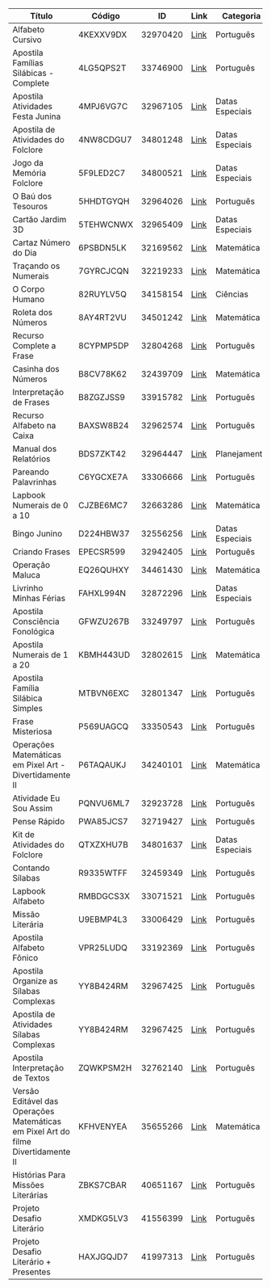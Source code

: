 | Título | Código | ID | Link | Categoria |
|--------|---------|----|-------|------------|
| Alfabeto Cursivo | 4KEXXV9DX | 32970420 | [Link](https://drive.google.com/drive/folders/1yDps5Mse-wT6sttpK88BFDM3Z7cOAtii?usp=drive_link) | Português |
| Apostila Famílias Silábicas - Complete | 4LG5QPS2T | 33746900 | [Link](https://drive.google.com/drive/folders/1xBhge6IaliOHvFD8XAiKH5tscdzT17BN?usp=sharing) | Português |
| Apostila Atividades Festa Junina | 4MPJ6VG7C | 32967105 | [Link](https://drive.google.com/drive/folders/1TSJFqP7vjBHtEdLE1oU2COGiTcc4cV_n?usp=drive_link) | Datas Especiais |
| Apostila de Atividades do Folclore | 4NW8CDGU7 | 34801248 | [Link](https://drive.google.com/drive/folders/1WGEua-gjlhhrqJUBKyWcL10W-F0H3gSv?usp=sharing) | Datas Especiais |
| Jogo da Memória Folclore | 5F9LED2C7 | 34800521 | [Link](https://drive.google.com/drive/folders/1revUnS7zx7fiaHXX7QpH170dCP5DFpCz?usp=sharing) | Datas Especiais |
| O Baú dos Tesouros | 5HHDTGYQH | 32964026 | [Link](https://drive.google.com/drive/folders/1G3L9-E4nwoOQwGT1LESgs_tEBeZextdr?usp=drive_link) | Português |
| Cartão Jardim 3D | 5TEHWCNWX | 32965409 | [Link](https://drive.google.com/drive/folders/1utn_sOplnq3N_rC12wrUi-grEfKItGLE?usp=drive_link) | Datas Especiais |
| Cartaz Número do Dia | 6PSBDN5LK | 32169562 | [Link](https://drive.google.com/drive/folders/1jsfM-TJeFfVCtsLmftm6dN_OfNo876E_?usp=drive_link) | Matemática |
| Traçando os Numerais | 7GYRCJCQN | 32219233 | [Link](https://drive.google.com/drive/folders/1_QzYjwDmDh9KKO0eBXz9nCo-j27gJTvx?usp=drive_link) | Matemática |
| O Corpo Humano | 82RUYLV5Q | 34158154 | [Link](https://drive.google.com/drive/folders/1q60BaidxON7zF9UaOBxp_R-_u1ukJeP3?usp=sharing) | Ciências |
| Roleta dos Números | 8AY4RT2VU | 34501242 | [Link](https://drive.google.com/drive/folders/1unBfpY3_2RfPIPMDwr3X_aKpEU4oSt2P?usp=sharing) | Matemática |
| Recurso Complete a Frase | 8CYPMP5DP | 32804268 | [Link](https://drive.google.com/drive/folders/1eu_QACe9DV6peOW5yzWQMzLNlHxzY0hD?usp=drive_link) | Português |
| Casinha dos Números | B8CV78K62 | 32439709 | [Link](https://drive.google.com/drive/folders/1ficc6wuzR19alvTrcuf5PRIAK-Pr5q3A?usp=drive_link) | Matemática |
| Interpretação de Frases | B8ZGZJSS9 | 33915782 | [Link](https://drive.google.com/drive/folders/16E8nDgnXydFKqIpYhFiSuFgT7Vq9Ebyt?usp=sharing) | Português |
| Recurso Alfabeto na Caixa | BAXSW8B24 | 32962574 | [Link](https://drive.google.com/drive/folders/1cX3z28VVdLfgkA1XBXWlxTQEq2-P4IMu?usp=drive_link) | Português |
| Manual dos Relatórios | BDS7ZKT42 | 32964447 | [Link](https://drive.google.com/drive/folders/1T1WoIqNL-kn4e12WRGHGWa6PE25xzURY?usp=drive_link) | Planejamento |
| Pareando Palavrinhas | C6YGCXE7A | 33306666 | [Link](https://drive.google.com/drive/folders/1xt86d4n-5zzlvfWL36liLkBqeRWmp0Yf?usp=drive_link) | Português |
| Lapbook Numerais de 0 a 10 | CJZBE6MC7 | 32663286 | [Link](https://drive.google.com/drive/folders/16KpjOU_LEYgC1N55msGXD7Lr0YsAarkD?usp=sharing) | Matemática |
| Bingo Junino | D224HBW37 | 32556256 | [Link](https://drive.google.com/drive/folders/1YKDgxZqrnpc-9caaNfrpcIjt3GK31wKl?usp=drive_link) | Datas Especiais |
| Criando Frases | EPECSR599 | 32942405 | [Link](https://drive.google.com/drive/folders/1sulAY8Q3kudJwdenAB7orYWPQeCPsrw7?usp=drive_link) | Português |
| Operação Maluca | EQ26QUHXY | 34461430 | [Link](https://drive.google.com/drive/folders/1ZChoTVZ8Ahmha90BPtsKsm1GidQeUYKx?usp=sharing) | Matemática |
| Livrinho Minhas Férias | FAHXL994N | 32872296 | [Link](https://drive.google.com/drive/folders/1Z60UP5VfdW9Hqu2MICly5Kp7hfOLd3gS?usp=drive_link) | Datas Especiais |
| Apostila Consciência Fonológica | GFWZU267B | 33249797 | [Link](https://drive.google.com/drive/folders/1ooDMMR3Grc1YGP94wXtFe-A8t8AnpZ0D?usp=drive_link) | Português |
| Apostila Numerais de 1 a 20 | KBMH443UD | 32802615 | [Link](https://drive.google.com/drive/folders/121b7wvm7Eu1otkB2t7GcF0DRcJFJLHdt?usp=drive_link) | Matemática |
| Apostila Família Silábica Simples | MTBVN6EXC | 32801347 | [Link](https://drive.google.com/drive/folders/1FoStkq3zbPjDsnuzUDaR1PqPG_IRSbjO?usp=drive_link) | Português |
| Frase Misteriosa | P569UAGCQ | 33350543 | [Link](https://drive.google.com/drive/folders/1ER_RcIT4JorablBvvcZVOFW1ssL5fiXE?usp=drive_link) | Português |
| Operações Matemáticas em Pixel Art - Divertidamente II | P6TAQAUKJ | 34240101 | [Link](https://drive.google.com/drive/folders/1m8XEa4dsz3hIwkQsVVxGx8oMh3kul_Bu?usp=sharing) | Matemática |
| Atividade Eu Sou Assim | PQNVU6ML7 | 32923728 | [Link](https://drive.google.com/drive/folders/1N190nIfWnln4DgXl76UZJzppkIniKQab?usp=drive_link) | Português |
| Pense Rápido | PWA85JCS7 | 32719427 | [Link](https://drive.google.com/drive/folders/160QNpt3uAm-XaTO9fVIT8XCugOd2cmnb?usp=drive_link) | Português |
| Kit de Atividades do Folclore | QTXZXHU7B | 34801637 | [Link](https://drive.google.com/drive/folders/1oKcDX1wXo7kUUW4iaD65jcESHwOVSKVh?usp=sharing) | Datas Especiais |
| Contando Sílabas | R9335WTFF | 32459349 | [Link](https://drive.google.com/drive/folders/1uKk2XwpnURkXH-yzLz9Ieti7XdbfMprW?usp=drive_link) | Português |
| Lapbook Alfabeto | RMBDGCS3X | 33071521 | [Link](https://drive.google.com/drive/folders/1NQp5-nxOEYMgN3j1pNk9C4kzxfeiR8rA?usp=drive_link) | Português |
| Missão Literária | U9EBMP4L3 | 33006429 | [Link](https://drive.google.com/drive/folders/1dKXQPGdYNhDTl-W4_yS8kJ-wHRdN3y9E?usp=drive_link) | Português |
| Apostila Alfabeto Fônico | VPR25LUDQ | 33192369 | [Link](https://drive.google.com/drive/folders/1crl0TKj5tSMwI-fYEnCs-b9adOPXQFuf?usp=drive_link) | Português |
| Apostila Organize as Sílabas Complexas | YY8B424RM | 32967425 | [Link](https://drive.google.com/drive/folders/1EKZxOPafrf9yROK8sm4nnvso3h2OWX6R?usp=drive_link) | Português |
| Apostila de Atividades Sílabas Complexas | YY8B424RM | 32967425 | [Link](https://drive.google.com/drive/folders/1TfFwTZsa56hLVVWg6KB3kJu2YDRQaL77?usp=sharing) | Português |
| Apostila Interpretação de Textos | ZQWKPSM2H | 32762140 | [Link](https://drive.google.com/drive/folders/1jsBZU2MzHwB4_PBWeAVB8NeG73Llky75?usp=drive_link) | Português |
| Versão Editável das Operações Matemáticas em Pixel Art do filme Divertidamente II | KFHVENYEA | 35655266 | [Link](https://drive.google.com/drive/folders/118fdpl7qkyzurxgmiZ5oE0ECL6ivRdjz?usp=sharing) | Matemática |
| Histórias Para Missões Literárias | ZBKS7CBAR | 40651167 | [Link](https://drive.google.com/drive/folders/164nlnziZpknRlr0Rvi5XUTI39n6aFZ_X?usp=sharing) | Português |
| Projeto Desafio Literário | XMDKG5LV3 | 41556399 | [Link](https://drive.google.com/drive/folders/1SOFoAuOL1P-FPhXGyCdAa3q3oTNP_EZg?usp=drive_link) | Português |
| Projeto Desafio Literário + Presentes | HAXJGQJD7 | 41997313 | [Link](https://drive.google.com/drive/folders/1SRXuyx5wplBqSX-XW7mqvK_otWmqCaDZ?usp=sharing) | Português |
